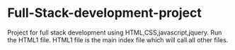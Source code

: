 # Full-Stack-development-project
Project for full stack development using HTML,CSS,javascript,jquery.
Run the HTML1 file.
HTML1 file is the main index file which will call all other files.
